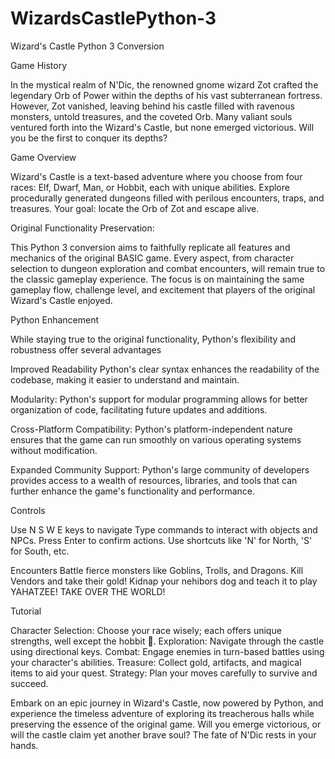 # WizardsCastlePython-3
Wizard's Castle Python 3 Conversion

Game History

In the mystical realm of N'Dic, the renowned gnome wizard Zot crafted the legendary Orb of Power within the depths of his vast subterranean fortress.
However, Zot vanished, leaving behind his castle filled with ravenous monsters, untold treasures, and the coveted Orb. 
Many valiant souls ventured forth into the Wizard's Castle, but none emerged victorious. Will you be the first to conquer its depths?

Game Overview

Wizard's Castle is a text-based adventure where you choose from four races: Elf, Dwarf, Man, or Hobbit, each with unique abilities.
Explore procedurally generated dungeons filled with perilous encounters, traps, and treasures. Your goal: locate the Orb of Zot and escape alive.

Original Functionality Preservation:

This Python 3 conversion aims to faithfully replicate all features and mechanics of the original BASIC game.
Every aspect, from character selection to dungeon exploration and combat encounters, will remain true to the classic gameplay experience.
The focus is on maintaining the same gameplay flow, challenge level, and excitement that players of the original Wizard's Castle enjoyed.

Python Enhancement

While staying true to the original functionality, Python's flexibility and robustness offer several advantages



Improved Readability 
    Python's clear syntax enhances the readability of the codebase, making it easier to understand and maintain.
    
Modularity: 
    Python's support for modular programming allows for better organization of code, facilitating future updates and additions.
    
Cross-Platform Compatibility: 
    Python's platform-independent nature ensures that the game can run smoothly on various operating systems without modification.
    
Expanded Community Support: 
    Python's large community of developers provides access to a wealth of resources, libraries,
    and tools that can further enhance the game's functionality and performance.
    
Controls

Use N S W E keys to navigate
    Type commands to interact with objects and NPCs.
    Press Enter to confirm actions.
    Use shortcuts like 'N' for North, 'S' for South, etc.

Encounters
    Battle fierce monsters like Goblins, Trolls, and Dragons.
    Kill Vendors and take their gold!
    Kidnap your nehibors dog and teach it to play YAHATZEE!
    TAKE OVER THE WORLD!
    
Tutorial

  Character Selection: Choose your race wisely; each offers unique strengths, well except the hobbit 🤷️.
    Exploration: Navigate through the castle using directional keys.
    Combat: Engage enemies in turn-based battles using your character's abilities.
    Treasure: Collect gold, artifacts, and magical items to aid your quest.
    Strategy: Plan your moves carefully to survive and succeed.

Embark on an epic journey in Wizard's Castle, now powered by Python, and experience the timeless adventure of exploring its treacherous halls while preserving the essence of the original game. Will you emerge victorious, or will the castle claim yet another brave soul? The fate of N'Dic rests in your hands.
